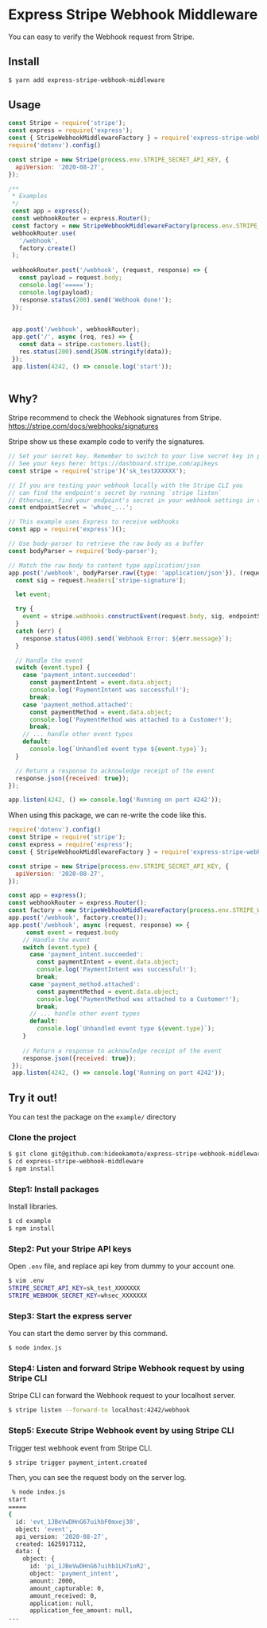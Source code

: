 # Express Stripe Webhook Middleware

You can easy to verify the Webhook request from Stripe.


## Install

```bash
$ yarn add express-stripe-webhook-middleware
```

## Usage

```javascript
const Stripe = require('stripe');
const express = require('express');
const { StripeWebhookMiddlewareFactory } = require('express-stripe-webhook-middleware')
require('dotenv').config()

const stripe = new Stripe(process.env.STRIPE_SECRET_API_KEY, {
  apiVersion: '2020-08-27',
});

/**
 * Examples
 */
 const app = express();
 const webhookRouter = express.Router();
 const factory = new StripeWebhookMiddlewareFactory(process.env.STRIPE_WEBHOOK_SECRET_KEY, stripe)
 webhookRouter.use(
   '/webhook',
   factory.create()
 );
 
 webhookRouter.post('/webhook', (request, response) => {
   const payload = request.body;
   console.log('=====');
   console.log(payload);
   response.status(200).send('Webhook done!');
 });
 
 
 app.post('/webhook', webhookRouter);
 app.get('/', async (req, res) => {
   const data = stripe.customers.list();
   res.status(200).send(JSON.stringify(data));
 });
 app.listen(4242, () => console.log('start'));
 
```

## Why?

Stripe recommend to check the Webhook signatures from Stripe.
https://stripe.com/docs/webhooks/signatures

Stripe show us these example code to verify the signatures.

```javascript
// Set your secret key. Remember to switch to your live secret key in production.
// See your keys here: https://dashboard.stripe.com/apikeys
const stripe = require('stripe')('sk_testXXXXXX');

// If you are testing your webhook locally with the Stripe CLI you
// can find the endpoint's secret by running `stripe listen`
// Otherwise, find your endpoint's secret in your webhook settings in the Developer Dashboard
const endpointSecret = 'whsec_...';

// This example uses Express to receive webhooks
const app = require('express')();

// Use body-parser to retrieve the raw body as a buffer
const bodyParser = require('body-parser');

// Match the raw body to content type application/json
app.post('/webhook', bodyParser.raw({type: 'application/json'}), (request, response) => {
  const sig = request.headers['stripe-signature'];

  let event;

  try {
    event = stripe.webhooks.constructEvent(request.body, sig, endpointSecret);
  }
  catch (err) {
    response.status(400).send(`Webhook Error: ${err.message}`);
  }

  // Handle the event
  switch (event.type) {
    case 'payment_intent.succeeded':
      const paymentIntent = event.data.object;
      console.log('PaymentIntent was successful!');
      break;
    case 'payment_method.attached':
      const paymentMethod = event.data.object;
      console.log('PaymentMethod was attached to a Customer!');
      break;
    // ... handle other event types
    default:
      console.log(`Unhandled event type ${event.type}`);
  }

  // Return a response to acknowledge receipt of the event
  response.json({received: true});
});

app.listen(4242, () => console.log('Running on port 4242'));
```

When using this package, we can re-write the code like this.

```javascript
require('dotenv').config()
const Stripe = require('stripe');
const express = require('express');
const { StripeWebhookMiddlewareFactory } = require('express-stripe-webhook-middleware')

const stripe = new Stripe(process.env.STRIPE_SECRET_API_KEY, {
  apiVersion: '2020-08-27',
});

const app = express();
const webhookRouter = express.Router();
const factory = new StripeWebhookMiddlewareFactory(process.env.STRIPE_WEBHOOK_SECRET_KEY, stripe)
app.post('/webhook', factory.create());
app.post('/webhook', async (request, response) => {
     const event = request.body
    // Handle the event
    switch (event.type) {
      case 'payment_intent.succeeded':
        const paymentIntent = event.data.object;
        console.log('PaymentIntent was successful!');
        break;
      case 'payment_method.attached':
        const paymentMethod = event.data.object;
        console.log('PaymentMethod was attached to a Customer!');
        break;
      // ... handle other event types
      default:
        console.log(`Unhandled event type ${event.type}`);
    }
  
    // Return a response to acknowledge receipt of the event
    response.json({received: true});
 });
 app.listen(4242, () => console.log('Running on port 4242'));
```

## Try it out!

You can test the package on the `example/` directory

### Clone the project

``` bash
$ git clone git@github.com:hideokamoto/express-stripe-webhook-middleware.git
$ cd express-stripe-webhook-middleware
$ npm install
```

### Step1: Install packages

Install libraries.

```bash
$ cd example
$ npm install
```

### Step2: Put your Stripe API keys

Open `.env` file, and replace api key from dummy to your account one.

```bash
$ vim .env
STRIPE_SECRET_API_KEY=sk_test_XXXXXXX
STRIPE_WEBHOOK_SECRET_KEY=whsec_XXXXXXX
```

### Step3: Start the express server

You can start the demo server by this command.

```bash
$ node index.js
```

### Step4: Listen and forward Stripe Webhook request by using Stripe CLI

Stripe CLI can forward the Webhook request to your localhost server.

```bash
$ stripe listen --forward-to localhost:4242/webhook
```

### Step5: Execute Stripe Webhook event by using Stripe CLI

Trigger test webhook event from Stripe CLI.

```bash
$ stripe trigger payment_intent.created
```

Then, you can see the request body on the server log.

```bash
 % node index.js
start
=====
{
  id: 'evt_1JBeVwDHnG67uihbF0mxej38',
  object: 'event',
  api_version: '2020-08-27',
  created: 1625917112,
  data: {
    object: {
      id: 'pi_1JBeVwDHnG67uihb1LH7ioR2',
      object: 'payment_intent',
      amount: 2000,
      amount_capturable: 0,
      amount_received: 0,
      application: null,
      application_fee_amount: null,
...
```